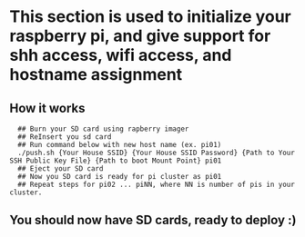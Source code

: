 
# This section is used to initialize your raspberry pi, and give support for shh access, wifi access, and hostname assignment

## How it works

```
  ## Burn your SD card using rapberry imager
  ## ReInsert you sd card
  ## Run command below with new host name (ex. pi01)
  ./push.sh {Your House SSID} {Your House SSID Password} {Path to Your SSH Public Key File} {Path to boot Mount Point} pi01
  ## Eject your SD card
  ## Now you SD card is ready for pi cluster as pi01
  ## Repeat steps for pi02 ... piNN, where NN is number of pis in your cluster.

```


## You should now have SD cards, ready to deploy :)


